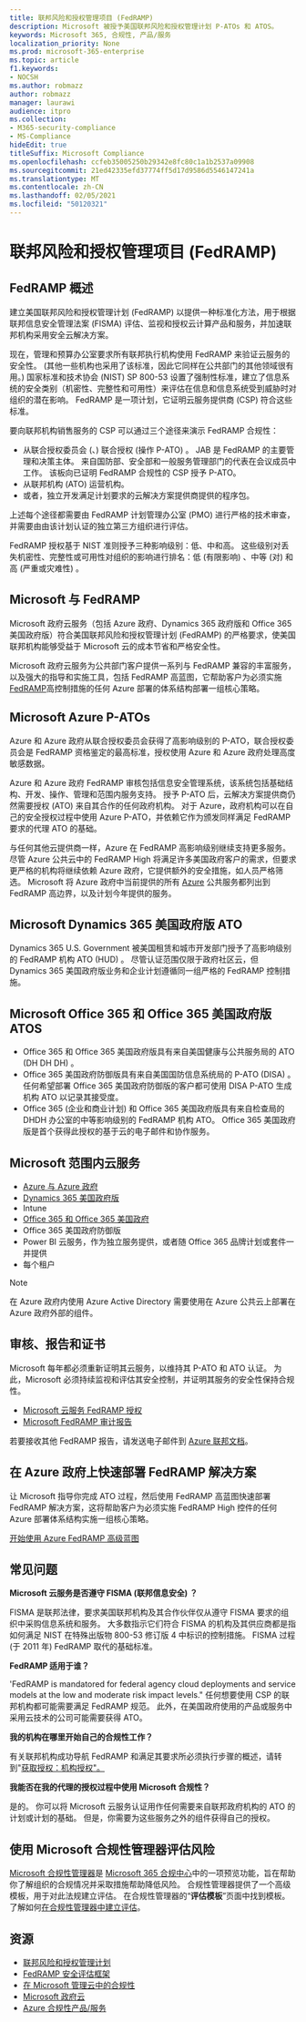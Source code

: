 ```yaml
---
title: 联邦风险和授权管理项目 (FedRAMP)
description: Microsoft 被授予美国联邦风险和授权管理计划 P-ATOs 和 ATOS。
keywords: Microsoft 365, 合规性, 产品/服务
localization_priority: None
ms.prod: microsoft-365-enterprise
ms.topic: article
f1.keywords:
- NOCSH
ms.author: robmazz
author: robmazz
manager: laurawi
audience: itpro
ms.collection:
- M365-security-compliance
- MS-Compliance
hideEdit: true
titleSuffix: Microsoft Compliance
ms.openlocfilehash: ccfeb35005250b29342e8fc80c1a1b2537a09908
ms.sourcegitcommit: 21ed42335efd37774ff5d17d9586d5546147241a
ms.translationtype: MT
ms.contentlocale: zh-CN
ms.lasthandoff: 02/05/2021
ms.locfileid: "50120321"
---
```

# <a name="federal-risk-and-authorization-management-program-fedramp"></a>联邦风险和授权管理项目 (FedRAMP)

## <a name="fedramp-overview"></a>FedRAMP 概述

建立美国联邦风险和授权管理计划 (FedRAMP) 以提供一种标准化方法，用于根据联邦信息安全管理法案 (FISMA) 评估、监视和授权云计算产品和服务，并加速联邦机构采用安全云解决方案。

现在，管理和预算办公室要求所有联邦执行机构使用 FedRAMP 来验证云服务的安全性。  (其他一些机构也采用了该标准，因此它同样在公共部门的其他领域很有用。) 国家标准和技术协会 (NIST) SP 800-53 设置了强制性标准，建立了信息系统的安全类别（机密性、完整性和可用性）来评估在信息和信息系统受到威胁时对组织的潜在影响。 FedRAMP 是一项计划，它证明云服务提供商 (CSP) 符合这些标准。

要向联邦机构销售服务的 CSP 可以通过三个途径来演示 FedRAMP 合规性：

- 从联合授权委员会 (、) 联合授权 (操作 P-ATO) 。 JAB 是 FedRAMP 的主要管理和决策主体。 来自国防部、安全部和一般服务管理部门的代表在会议成员中工作。 该板向已证明 FedRAMP 合规性的 CSP 授予 P-ATO。
- 从联邦机构 (ATO) 运营机构。
- 或者，独立开发满足计划要求的云解决方案提供商提供的程序包。

上述每个途径都需要由 FedRAMP 计划管理办公室 (PMO) 进行严格的技术审查，并需要由由该计划认证的独立第三方组织进行评估。

FedRAMP 授权基于 NIST 准则授予三种影响级别：低、中和高。 这些级别对丢失机密性、完整性或可用性对组织的影响进行排名：低 (有限影响) 、中等 (对) 和高 (严重或灾难性) 。

## <a name="microsoft-and-fedramp"></a>Microsoft 与 FedRAMP

Microsoft 政府云服务（包括 Azure 政府、Dynamics 365 政府版和 Office 365 美国政府版）符合美国联邦风险和授权管理计划 (FedRAMP) 的严格要求，使美国联邦机构能够受益于 Microsoft 云的成本节省和严格安全性。

Microsoft 政府云服务为公共部门客户提供一系列与 FedRAMP 兼容的丰富服务，以及强大的指导和实施工具，包括 FedRAMP 高蓝图，它帮助客户为必须实施 [FedRAMP](https://aka.ms/fedrampblueprint)高控制措施的任何 Azure 部署的体系结构部署一组核心策略。

## <a name="microsoft-azure-p-atos"></a>Microsoft Azure P-ATOs

Azure 和 Azure 政府从联合授权委员会获得了高影响级别的 P-ATO，联合授权委员会是 FedRAMP 资格鉴定的最高标准，授权使用 Azure 和 Azure 政府处理高度敏感数据。

Azure 和 Azure 政府 FedRAMP 审核包括信息安全管理系统，该系统包括基础结构、开发、操作、管理和范围内服务支持。 授予 P-ATO 后，云解决方案提供商仍然需要授权 (ATO) 来自其合作的任何政府机构。 对于 Azure，政府机构可以在自己的安全授权过程中使用 Azure P-ATO，并依赖它作为颁发同样满足 FedRAMP 要求的代理 ATO 的基础。

与任何其他云提供商一样，Azure 在 FedRAMP 高影响级别继续支持更多服务。 尽管 Azure 公共云中的 FedRAMP High 将满足许多美国政府客户的需求，但要求更严格的机构将继续依赖 Azure 政府，它提供额外的安全措施，如人员严格筛选。 Microsoft 将 Azure 政府中当前提供的所有 [Azure](/azure/azure-government/compliance/azure-services-in-fedramp-auditscope#azure-public-services-by-audit-scope) 公共服务都列出到 FedRAMP 高边界，以及计划今年提供的服务。

## <a name="microsoft-dynamics-365-us-government-ato"></a>Microsoft Dynamics 365 美国政府版 ATO

Dynamics 365 U.S. Government 被美国租赁和城市开发部门授予了高影响级别的 FedRAMP 机构 ATO (HUD) 。 尽管认证范围仅限于政府社区云，但 Dynamics 365 美国政府版业务和企业计划遵循同一组严格的 FedRAMP 控制措施。

## <a name="microsoft-office-365-and-office-365-us-government-atos"></a>Microsoft Office 365 和 Office 365 美国政府版 ATOS

- Office 365 和 Office 365 美国政府版具有来自美国健康与公共服务局的 ATO (DH DH DH) 。
- Office 365 美国政府防御版具有来自美国国防信息系统局的 P-ATO (DISA) 。 任何希望部署 Office 365 美国政府防御版的客户都可使用 DISA P-ATO 生成机构 ATO 以记录其接受度。
- Office 365 (企业和商业计划) 和 Office 365 美国政府版具有来自检查局的 DHDH 办公室的中等影响级别的 FedRAMP 机构 ATO。 Office 365 美国政府版是首个获得此授权的基于云的电子邮件和协作服务。

## <a name="microsoft-in-scope-cloud-services"></a>Microsoft 范围内云服务

- [Azure 与 Azure 政府](https://go.microsoft.com/fwlink/p/?linkid=2095323)
- [Dynamics 365 美国政府版](https://aka.ms/d365-compliance-list)
- Intune
- [Office 365 和 Office 365 美国政府](https://go.microsoft.com/fwlink/p/?linkid=2077751)
- Office 365 美国政府防御版
- Power BI 云服务，作为独立服务提供，或者随 Office 365 品牌计划或套件一并提供
- 每个租户

> [!NOTE]
> 在 Azure 政府内使用 Azure Active Directory 需要使用在 Azure 公共云上部署在 Azure 政府外部的组件。

## <a name="audits-reports-and-certificates"></a>审核、报告和证书

Microsoft 每年都必须重新证明其云服务，以维持其 P-ATO 和 ATO 认证。 为此，Microsoft 必须持续监视和评估其安全控制，并证明其服务的安全性保持合规性。

- [Microsoft 云服务 FedRAMP 授权</span>](https://marketplace.fedramp.gov/#/product/azure-government?sort=productName&productNameSearch=azure)
- [Microsoft FedRAMP 审计报告</span>](https://aka.ms/MicrosoftFedRAMPAuditDocuments)  

若要接收其他 FedRAMP 报告，请发送电子邮件到 [Azure 联邦文档](mailto:AzFedDoc@microsoft.com)。

## <a name="quickly-deploy-your-fedramp-solutions-on-azure-government"></a>在 Azure 政府上快速部署 FedRAMP 解决方案

让 Microsoft 指导你完成 ATO 过程，然后使用 FedRAMP 高蓝图快速部署 FedRAMP 解决方案，这将帮助客户为必须实施 FedRAMP High 控件的任何 Azure 部署体系结构实施一组核心策略。

[开始使用 Azure FedRAMP 高级蓝图](https://aka.ms/fedrampblueprint)

## <a name="frequently-asked-questions"></a>常见问题

**Microsoft 云服务是否遵守 FISMA (联邦信息安全) ？**

FISMA 是联邦法律，要求美国联邦机构及其合作伙伴仅从遵守 FISMA 要求的组织中采购信息系统和服务。 大多数指示它们符合 FISMA 的机构及其供应商都是指如何满足 NIST 在特殊出版物 800-53 修订版 4 中标识的控制措施。 FISMA 过程 (于 2011 年) FedRAMP 取代的基础标准。

**FedRAMP 适用于谁？**

'FedRAMP is mandatored for federal agency cloud deployments and service models at the low and moderate risk impact levels." 任何想要使用 CSP 的联邦机构都可能需要满足 FedRAMP 规范。 此外，在美国政府使用的产品或服务中采用云技术的公司可能需要获得 ATO。

**我的机构在哪里开始自己的合规性工作？**

有关联邦机构成功导航 FedRAMP 和满足其要求所必须执行步骤的概述，请转到"[获取授权：机构授权"。](https://www.fedramp.gov/agency-authorization/)

**我能否在我的代理的授权过程中使用 Microsoft 合规性？**

是的。 你可以将 Microsoft 云服务认证用作任何需要来自联邦政府机构的 ATO 的计划或计划的基础。 但是，你需要为这些服务之外的组件获得自己的授权。

## <a name="use-microsoft-compliance-manager-to-assess-your-risk"></a>使用 Microsoft 合规性管理器评估风险

[Microsoft 合规性管理器](/microsoft-365/compliance/compliance-manager)是 [Microsoft 365 合规中心](/microsoft-365/compliance/microsoft-365-compliance-center)中的一项预览功能，旨在帮助你了解组织的合规情况并采取措施帮助降低风险。 合规性管理器提供了一个高级模板，用于对此法规建立评估。 在合规性管理器的“**评估模板**”页面中找到模板。 了解如何[在合规性管理器中建立评估](/microsoft-365/compliance/compliance-manager-assessments)。

## <a name="resources"></a>资源

- [联邦风险和授权管理计划](https://www.fedramp.gov/)
- [FedRAMP 安全评估框架](https://www.fedramp.gov/assets/resources/documents/FedRAMP_Security_Assessment_Framework.pdf)
- [在 Microsoft 管理云中的合规性](https://www.microsoft.com/trustcenter/common-controls-hub)
- [Microsoft 政府云](https://go.microsoft.com/fwlink/p/?linkid=2087246)
- [Azure 合规性产品/服务](https://aka.ms/azurecompliance)
